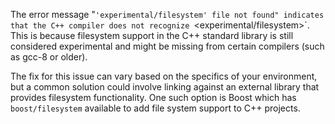 The error message "`'experimental/filesystem' file not found" indicates that the C++ compiler does not recognize `<experimental/filesystem>`. This is because filesystem support in the C++ standard library is still considered experimental and might be missing from certain compilers (such as gcc-8 or older).

The fix for this issue can vary based on the specifics of your environment, but a common solution could involve linking against an external library that provides filesystem functionality. One such option is Boost which has `boost/filesystem` available to add file system support to C++ projects. 